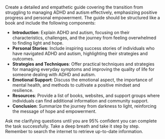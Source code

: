 Create a detailed and empathetic guide covering the transition from struggling to managing ADHD and autism effectively, emphasizing positive progress and personal empowerment. The guide should be structured like a book and include the following components:

- **Introduction**: Explain ADHD and autism, focusing on their characteristics, challenges, and the journey from feeling overwhelmed to finding light and hope.
- **Personal Stories**: Include inspiring success stories of individuals who have navigated ADHD and autism, highlighting their strategies and outcomes.
- **Strategies and Techniques**: Offer practical techniques and strategies for managing everyday symptoms and improving the quality of life for someone dealing with ADHD and autism.
- **Emotional Support**: Discuss the emotional aspect, the importance of mental health, and methods to cultivate a positive mindset and resilience.
- **Resources**: Provide a list of books, websites, and support groups where individuals can find additional information and community support.
- **Conclusion**: Summarize the journey from darkness to light, reinforcing the message of hope and empowerment.

Ask me clarifying questions until you are 95% confident you can complete the task successfully. Take a deep breath and take it step by step. Remember to search the internet to retrieve up-to-date information.
